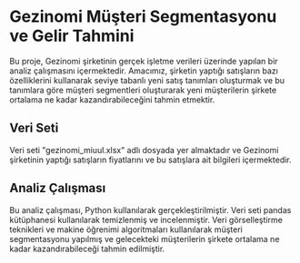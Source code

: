 # Gezinomi Müşteri Segmentasyonu ve Gelir Tahmini
Bu proje, Gezinomi şirketinin gerçek işletme verileri üzerinde yapılan bir analiz çalışmasını içermektedir. Amacımız, şirketin yaptığı satışların bazı özelliklerini kullanarak seviye tabanlı yeni satış tanımları oluşturmak ve bu tanımlara göre müşteri segmentleri oluşturarak yeni müşterilerin şirkete ortalama ne kadar kazandırabileceğini tahmin etmektir.
## Veri Seti
Veri seti "gezinomi_miuul.xlsx" adlı dosyada yer almaktadır ve Gezinomi şirketinin yaptığı satışların fiyatlarını ve bu satışlara ait bilgileri içermektedir.

## Analiz Çalışması
Bu analiz çalışması, Python kullanılarak gerçekleştirilmiştir. Veri seti pandas kütüphanesi kullanılarak temizlenmiş ve incelenmiştir. Veri görselleştirme teknikleri ve makine öğrenimi algoritmaları kullanılarak müşteri segmentasyonu yapılmış ve gelecekteki müşterilerin şirkete ortalama ne kadar kazandırabileceği tahmin edilmiştir.
